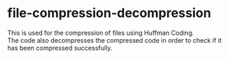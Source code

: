 # file-compression-decompression
This is used for the compression of files using Huffman Coding. <br>
The code also decompresses the compressed code in order to check if it has been compressed successfully.
